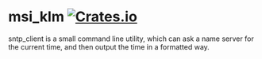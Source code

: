 # msi_klm [![Crates.io](https://img.shields.io/crates/v/sntp_client.svg)](https://crates.io/crates/sntp_client) #

sntp_client is a small command line utility, which can ask a name server for the
current time, and then output the time in a formatted way.
